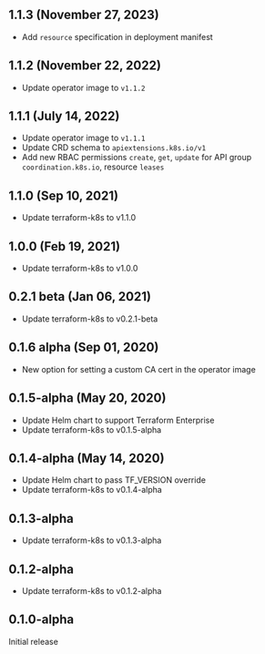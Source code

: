 ## 1.1.3 (November 27, 2023)

* Add `resource` specification in deployment manifest

## 1.1.2 (November 22, 2022)

* Update operator image to `v1.1.2`

## 1.1.1 (July 14, 2022)

* Update operator image to `v1.1.1`
* Update CRD schema to `apiextensions.k8s.io/v1`
* Add new RBAC permissions `create`, `get`, `update` for API group `coordination.k8s.io`, resource `leases`

## 1.1.0 (Sep 10, 2021)

* Update terraform-k8s to v1.1.0

## 1.0.0 (Feb 19, 2021)

* Update terraform-k8s to v1.0.0

## 0.2.1 beta (Jan 06, 2021)

* Update terraform-k8s to v0.2.1-beta

## 0.1.6 alpha (Sep 01, 2020)

* New option for setting a custom CA cert in the operator image

## 0.1.5-alpha (May 20, 2020)

* Update Helm chart to support Terraform Enterprise
* Update terraform-k8s to v0.1.5-alpha

## 0.1.4-alpha (May 14, 2020)

* Update Helm chart to pass TF_VERSION override
* Update terraform-k8s to v0.1.4-alpha

## 0.1.3-alpha

* Update terraform-k8s to v0.1.3-alpha

## 0.1.2-alpha

* Update terraform-k8s to v0.1.2-alpha

## 0.1.0-alpha

Initial release
